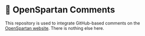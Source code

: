 # 💬 OpenSpartan Comments

This repository is used to integrate GitHub-based comments on the [OpenSpartan website](https://openspartan.com). There is nothing else here.
